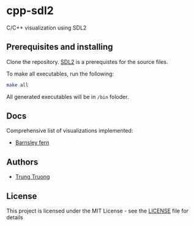 # cpp-sdl2

C/C++ visualization using SDL2

## Prerequisites and installing

Clone the repository. [SDL2](https://www.libsdl.org/download-2.0.php) is a prerequistes for the source files.

To make all executables, run the following: 

```sh
make all
```

All generated executables will be in `/bin` foloder.

## Docs

Comprehensive list of visualizations implemented:

* [Barnsley fern](https://en.wikipedia.org/wiki/Barnsley_fern)

## Authors

* [Trung Truong](https://github.com/ttrung149)

## License

This project is licensed under the MIT License - see the [LICENSE](LICENSE) file for details
